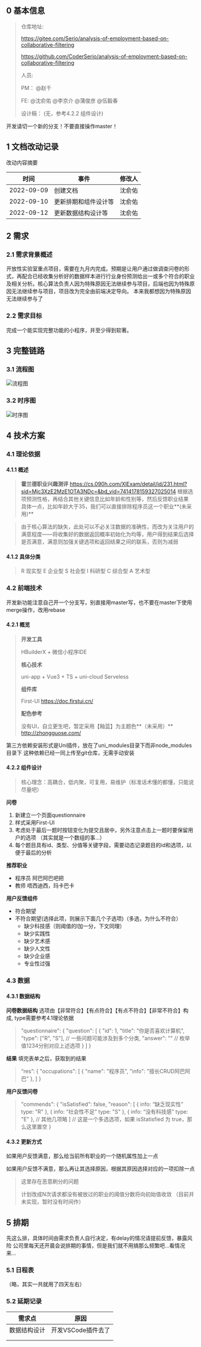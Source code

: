 ##  0 基本信息

> 仓库地址:  
>
> https://gitee.com/Serio/analysis-of-employment-based-on-collaborative-filtering
>
> https://github.com/CoderSerio/analysis-of-employment-based-on-collaborative-filtering
>
> 人员:
>
>    PM： @赵千 
>
> 	FE:  @沈俞佑 @李京介 @蒲俊彦 @伍毅春
>
> 设计稿：
> (无，参考4.2.2 组件设计)

开发请切一个新的分支！不要直接操作master！

## 1 文档改动记录

改动内容摘要

| 时间       | 事件                 | 修改人 |
| ---------- | -------------------- | ------ |
| 2022-09-09 | 创建文档             | 沈俞佑 |
| 2022-09-10 | 更新排期和组件设计等 | 沈俞佑 |
| 2022-09-12 | 更新数据结构设计等   | 沈俞佑 |



## 2 需求

### 2.1 需求背景概述 

开放性实验室重点项目，需要在九月内完成。预期是让用户通过做调查问卷的形式，再配合已经收集分析好的数据样本进行行业身份预测给出一或多个符合的职业及相关分析。核心算法负责人因为特殊原因无法继续参与项目，后端也因为特殊原因无法继续参与项目，项目改为完全由前端决定导向。
本来我都想因为特殊原因无法继续参与了

### 2.2 需求目标

完成一个能实现完整功能的小程序，并至少得到软著。

## 3 完整链路

### 3.1 流程图
![流程图](./repo/流程图.jpg)
### 3.2 时序图
![时序图](./repo/时序图.jpg)

## 4 技术方案

### 4.1 理论依据
#### 4.1.1 概述
> **霍兰德职业兴趣测评**
> https://cs.090h.com/XlExam/detail/id/231.html?sid=Mjc3XzE2MzE1OTA3NDc=&bd_vid=7414178159327025014
> 根据选项预测性格，再结合其他关键信息比如年龄和性别等，然后反馈职业结果
> 具体一点，比如年龄大于35，我们可以直接排除程序员这一个职业**(未采用)**

> 由于核心算法的缺失，此处可以不必关注数据的准确性，而改为关注用户的满意程度——将收集好的数据返回概率初始化为均等，用户得到结果后选择是否满意，满意则加强关键选项和返回结果之间的联系，否则为减弱 

#### 4.1.2 具体分类

> R 现实型
> E 企业型
> S 社会型
> I 科研型
> C 综合型
> A 艺术型

### 4.2 前端技术

开发新功能注意自己开一个分支写，别直接用master写，也不要在master下使用merge操作，改用rebase

#### 4.2.1 概览

> **开发工具**
>
> HBuilderX + 微信小程序IDE
>
> **核心技术**
>
> uni-app + Vue3 + TS + uni-cloud Serveless
>
> **组件库**
>
> First-UI
> https://doc.firstui.cn/
>
> **配色参考**
>
> 没有UI，自立更生吧，暂定采用【釉蓝】为主题色**（未采用）**
> http://zhongguose.com/

第三方依赖安装形式是Uni插件，放在了uni_modules目录下而非node_modules目录下
这种依赖已经一同上传至git仓库，无需手动安装

#### 4.2.2 组件设计

> 核心理念：高耦合，低内聚，可复用，易维护（标准话术懂的都懂，只能说尽量吧）

**问卷**

1. 新建立一个页面questionnaire
2. 样式采用First-UI
3. 考虑处于最后一题时按钮变化为提交且居中，另外注意点击上一题时要保留用户的选项
     （其实就是一个数组的事...）
4. 每个题目具有id、类型、分值等关键字段，需要动态记录题目的id和选项，以便于最后的分析

**推荐职业**

- 程序员
阿巴阿巴吧把
- 教师
唔西迪西，玛卡巴卡

**用户反馈组件**

- 符合期望
- 不符合期望(选择此项，则展示下面几个子选项)（多选，为什么不符合）
  - 缺少科技感（则阈值的I加一分，下文同理）
  - 缺少实践性
  - 缺少艺术感
  - 缺少人文性
  - 缺少企业感
  - 专业性过强

### 4.3 数据

#### 4.3.1 数据结构

**问卷数据结构**
选项由【非常符合】【有点符合】【有点不符合】【非常不符合】构成, type需要参考4.1理论依据

> "questionnaire": {
>     "question": [
>         {
>             "id": 1,
>             "title": "你是否喜欢计算机",
>             "type": ["R", "S"],  // 一些问题可能涉及到多个分类,
>             "answer": "" // 枚举值1234分别对应上述选项
>         }
>     ]
> }

**结果**
填完表单之后，获取到的结果

> “res”: {
>     "occupations": [
>       {
>         "name": "程序员",
>         "info": "擅长CRUD阿巴阿巴”
>       },
>     ]
> }

**用户反馈问卷**

> "commends": {
>     "isSatisfied": false,
>     "reason": [
>           {
>             info: “缺乏现实性”
>             type: "R"
>           },
>           {
>             info: “社会性不足”
>             type: "S" 
>           },
>           {
>             info: “没有科技感”
>             type: "E" 
>           },
>           // 其他几项略
>       ]  // 这是一个多选选项，如果 isStatisfied 为 true，那么这里置空
> }

#### 4.3.2 更新方式

如果用户反馈满意，那么给当前所有职业的一个随机属性加上一点

如果用户反馈不满意，那么再让其选择原因，根据其原因选择对应的一项扣除一点

> 这里存在恶意刷分的问题
>
> 计划改成N次请求都没有被放过的职业的阈值分数将向初始值收敛
> （目前并未实现，暂时没有时间作）

## 5 排期

先这么排，具体时间由需求负责人自行决定，有delay的情况请提前反馈，暴露风险
公司里每天还开晨会说排期的事情，但是我们就不用搞那么频繁吧...看情况来...
### 5.1 日程表
（略，其实一共就用了四天左右）

### 5.2 延期记录

| 需求点       | 原因               |
| ------------ | ------------------ |
| 数据结构设计 | 开发VSCode插件去了 |
|              |                    |
|              |                    |






